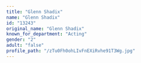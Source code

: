 ```yaml
---
title: "Glenn Shadix"
name: "Glenn Shadix"
id: "13243"
original_name: "Glenn Shadix"
known_for_department: "Acting"
gender: "2"
adult: "false"
profile_path: "/zTu0Fh0ohLIvFnEXiRvhe91T3Wg.jpg"
---
```

